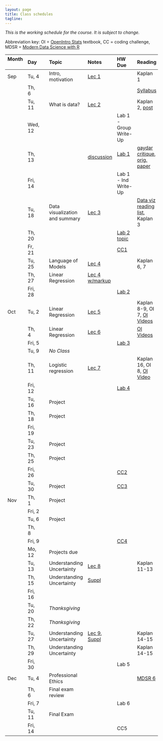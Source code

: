 ```yaml
---
layout: page
title: Class schedules
tagline: 
---
```


<!---Updated restructuring--->

*This is the working schedule for the course. It is subject to change.*

Abbreviation key: OI = [OpenIntro Stats](https://www.openintro.org/stat/index.php?stat_book=os) textbook, CC = coding challenge, MDSR = [Modern Data Science with R](http://mdsr-book.github.io/)

Month &nbsp; | Day   |     | Topic |  Notes &nbsp;   | HW Due &nbsp;  | Reading 
:---- |:----- | --- |:----- |:-----  |:------ |:------- 
 Sep | Tu, 4 |     | Intro, motivation | [Lec 1](../assets/lectures/lecture1-intro-regression/lecture1-intro-regression.pdf) ||Kaplan 1
     | Th,  6|     |  | | | [Syllabus](../assets/syllabus/data-stories-reich-syllabus.pdf) 
     | Tu, 11|     | What is data?     | [Lec 2](../assets/lectures/lecture2-what-is-data/lecture2-what-is-data.pdf) |  | Kaplan 2, [post](https://simplystatistics.org/2018/08/15/the-law-and-order-of-data-science/) 
     | Wed, 12|    ||| Lab 1 - Group Write-Up| 
     | Th, 13|     |  | [discussion](../assets/labs/lab1-data/lab1-data.pdf) | [Lab 1](../assets/labs/lab1-data/lab1-discussion.pdf) &nbsp; &nbsp; | [gaydar critique](http://www.stat.columbia.edu/~gelman/research/unpublished/gaydar5.pdf), [orig. paper](https://psyarxiv.com/hv28a/)
     | Fri, 14|    |   | | Lab 1 - Ind Write-Up|
     | Tu, 18|     | Data visualization and summary | [Lec 3](../assets/lectures/lecture3-data-viz/lecture3-data-viz.pdf) |  | [Data viz reading list](data-viz-reading-list.html), Kaplan 3
     | Th, 20|     |    | | [Lab 2 topic](https://goo.gl/forms/q9G3ABH1m7wuyOaI3) | 
     | Fr, 21|     |    | | [CC1](../assets/challenges/coding-challenge-1.pdf) | 
     | Tu, 25|     | Language of Models | [Lec 4](../assets/lectures/lecture4-models/lecture4-model-language.pdf) || Kaplan 6, 7  
     | Th, 27|     | Linear Regression | [Lec 4 w/markup](../assets/lectures/lecture4-models/lecture4-model-language-annotated.pdf) | | 
     | Fri, 28|    |    |  | [Lab 2](../assets/labs/lab2-blog/lab2-blog.pdf)|
 Oct | Tu,  2|     | Linear Regression | [Lec 5](../assets/lectures/lecture5-splines/lecture-splines.pdf) || Kaplan 8-9, OI 7, [OI Videos](https://www.youtube.com/playlist?list=PLkIselvEzpM63ikRfN41DNIhSgzboELOM) 
     | Th,  4|     | Linear Regression | [Lec 6](../assets/lectures/lecture6-regress/lecture6-regress.pdf) |  | [OI Videos](https://www.youtube.com/playlist?list=PLkIselvEzpM5f1HYzIjFt52SD4izsJ2_I)  
     | Fri, 5|    |    | | [Lab 3](../assets/labs/lab3-regress/lab3-regress.pdf) |
     | Tu, 9|     | _No Class_ |   | | 
     | Th, 11|     | Logistic regression | [Lec 7](../assets/lectures/lecture7-logistic/lecture7-logistic.pdf) || Kaplan 16, OI 8, [OI Video](https://www.youtube.com/watch?v=uYC2eLVSpI8&list=PLkIselvEzpM5f1HYzIjFt52SD4izsJ2_I&index=4)
     | Fri, 12|    |   | | [Lab 4](../assets/labs/lab4-interact/lab4-interact.pdf)|
     | Tu, 16|     | Project  | | | 
     | Th, 18|     | Project  | | | 
     | Fri, 19|    |    | | |
     | Tu, 23|     | Project  | <!--[Lec 10](../assets/lectures/lecture10-impute/lecture10-impute.pdf)--> ||
     | Th, 25|     | Project  | | | 
     | Fri, 26|    |    | | [CC2](../assets/challenges/coding-challenge-2.pdf) |
     | Tu, 30|     | Project  | | [CC3](../assets/challenges/coding-challenge-3.pdf) | 
 Nov | Th,  1|     | Project  | | | 
     | Fri, 2|     |    | | |
     | Tu,  6|     | Project  | | |  
     | Th,  8|     |    | | | 
     | Fri, 9|     |    | | [CC4](../assets/challenges/coding-challenge-4.pdf) |
     | Mo, 12|     | Projects due   | | | 
     | Tu, 13|     | Understanding Uncertainty | [Lec 8](../assets/lectures/lecture8-confidence/lecture8-inference.pdf) | |  Kaplan 11-13
     | Th, 15|     | Understanding Uncertainty | [Suppl](../assets/lectures/lecture8-confidence/lecture8-activity.html) | ||
     | Fri, 16|    |          | |  |
     | Tu, 20|     | _Thanksgiving_   | | |
     | Th, 22|     | _Thanksgiving_    | | | 
     | Tu, 27|     | Understanding Uncertainty |   [Lec 9](../assets/lectures/lecture9-intervals/lecture9-intervals.pdf), [Suppl](../assets/lectures/lecture9-intervals/lecture9-activity.Rmd)  |  | Kaplan 14-15 
     | Th, 29|     | Understanding Uncertainty | || Kaplan 14-15
     | Fri, 30|    |          | |  Lab 5<!-- [Lab 5](../assets/labs/lab5-logit/lab5-logit.pdf)-->  |
 Dec | Tu,  4|     | Professional Ethics | | | [MDSR 6](http://mdsr-book.github.io/excerpts/mdsr-ethics.pdf)
     | Th,  6|     | Final exam review | | |
     | Fri, 7|     |     | | Lab 6<!--(../assets/labs/lab6-infer/lab6-infer.pdf)-->|
     | Tu, 11|     | Final Exam | | |
     | Fri, 14|    |    |  | CC5 |
